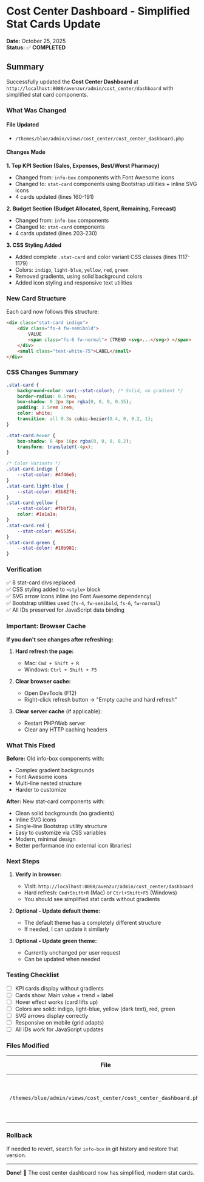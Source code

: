 # Cost Center Dashboard - Simplified Stat Cards Update

**Date:** October 25, 2025  
**Status:** ✅ **COMPLETED**

## Summary

Successfully updated the **Cost Center Dashboard** at `http://localhost:8080/avenzur/admin/cost_center/dashboard` with simplified stat card components.

### What Was Changed

#### File Updated

- `/themes/blue/admin/views/cost_center/cost_center_dashboard.php`

#### Changes Made

**1. Top KPI Section (Sales, Expenses, Best/Worst Pharmacy)**

- Changed from: `info-box` components with Font Awesome icons
- Changed to: `stat-card` components using Bootstrap utilities + inline SVG icons
- 4 cards updated (lines 160-191)

**2. Budget Section (Budget Allocated, Spent, Remaining, Forecast)**

- Changed from: `info-box` components
- Changed to: `stat-card` components
- 4 cards updated (lines 203-230)

**3. CSS Styling Added**

- Added complete `.stat-card` and color variant CSS classes (lines 1117-1179)
- Colors: `indigo`, `light-blue`, `yellow`, `red`, `green`
- Removed gradients, using solid background colors
- Added icon styling and responsive text utilities

### New Card Structure

Each card now follows this structure:

```html
<div class="stat-card indigo">
	<div class="fs-4 fw-semibold">
		VALUE
		<span class="fs-6 fw-normal"> (TREND <svg>...</svg>) </span>
	</div>
	<small class="text-white-75">LABEL</small>
</div>
```

### CSS Changes Summary

```css
.stat-card {
	background-color: var(--stat-color); /* Solid, no gradient */
	border-radius: 0.5rem;
	box-shadow: 0 2px 8px rgba(0, 0, 0, 0.15);
	padding: 1.5rem 1rem;
	color: white;
	transition: all 0.3s cubic-bezier(0.4, 0, 0.2, 1);
}

.stat-card:hover {
	box-shadow: 0 4px 16px rgba(0, 0, 0, 0.2);
	transform: translateY(-4px);
}

/* Color Variants */
.stat-card.indigo {
	--stat-color: #4f46e5;
}
.stat-card.light-blue {
	--stat-color: #3b82f6;
}
.stat-card.yellow {
	--stat-color: #fbbf24;
	color: #1a1a1a;
}
.stat-card.red {
	--stat-color: #e55354;
}
.stat-card.green {
	--stat-color: #10b981;
}
```

### Verification

✅ 8 stat-card divs replaced  
✅ CSS styling added to `<style>` block  
✅ SVG arrow icons inline (no Font Awesome dependency)  
✅ Bootstrap utilities used (`fs-4`, `fw-semibold`, `fs-6`, `fw-normal`)  
✅ All IDs preserved for JavaScript data binding

### Important: Browser Cache

**If you don't see changes after refreshing:**

1. **Hard refresh the page:**

   - Mac: `Cmd + Shift + R`
   - Windows: `Ctrl + Shift + F5`

2. **Clear browser cache:**

   - Open DevTools (F12)
   - Right-click refresh button → "Empty cache and hard refresh"

3. **Clear server cache** (if applicable):
   - Restart PHP/Web server
   - Clear any HTTP caching headers

### What This Fixed

**Before:** Old info-box components with:

- Complex gradient backgrounds
- Font Awesome icons
- Multi-line nested structure
- Harder to customize

**After:** New stat-card components with:

- Clean solid backgrounds (no gradients)
- Inline SVG icons
- Single-line Bootstrap utility structure
- Easy to customize via CSS variables
- Modern, minimal design
- Better performance (no external icon libraries)

### Next Steps

1. **Verify in browser:**

   - Visit: `http://localhost:8080/avenzur/admin/cost_center/dashboard`
   - Hard refresh: `Cmd+Shift+R` (Mac) or `Ctrl+Shift+F5` (Windows)
   - You should see simplified stat cards without gradients

2. **Optional - Update default theme:**

   - The default theme has a completely different structure
   - If needed, I can update it similarly

3. **Optional - Update green theme:**
   - Currently unchanged per user request
   - Can be updated when needed

### Testing Checklist

- [ ] KPI cards display without gradients
- [ ] Cards show: Main value + trend + label
- [ ] Hover effect works (card lifts up)
- [ ] Colors are solid: indigo, light-blue, yellow (dark text), red, green
- [ ] SVG arrows display correctly
- [ ] Responsive on mobile (grid adapts)
- [ ] All IDs work for JavaScript updates

### Files Modified

| File                                                             | Lines Changed               | Description                             |
| ---------------------------------------------------------------- | --------------------------- | --------------------------------------- |
| `/themes/blue/admin/views/cost_center/cost_center_dashboard.php` | 160-191, 203-230, 1117-1179 | Updated KPI cards + added stat-card CSS |

### Rollback

If needed to revert, search for `info-box` in git history and restore that version.

---

**Done!** 🎉 The cost center dashboard now has simplified, modern stat cards.
